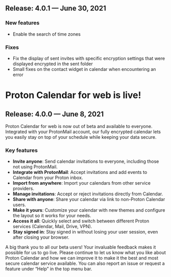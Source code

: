 ## Release: 4.0.1 — June 30, 2021
### New features
- Enable the search of time zones

### Fixes
- Fix the display of sent invites with specific encryption settings that were displayed encrypted in the sent folder
- Small fixes on the contact widget in calendar when encountering an error

# Proton Calendar for web is live!

## Release: 4.0.0 — June 8, 2021

Proton Calendar for web is now out of beta and available to everyone. Integrated with your ProtonMail account, our fully encrypted calendar lets you easily stay on top of your schedule while keeping your data secure.

### Key features
- **Invite anyone**: Send calendar invitations to everyone, including those not using ProtonMail.
- **Integrate with ProtonMail**: Accept invitations and add events to Calendar from your Proton inbox.
- **Import from anywhere**: Import your calendars from other service providers.
- **Manage invitations**: Accept or reject invitations directly from Calendar.
- **Share with anyone**: Share your calendar via link to non-Proton Calendar users.
- **Make it yours**: Customize your calendar with new themes and configure the layout   so it works for your needs.
- **Access it all**: Quickly select and switch between different Proton services (Calendar, Mail, Drive, VPN).
- **Stay signed in**: Stay signed in without losing your user session, even after closing your browser.

A big thank you to all our beta users! Your invaluable feedback makes it possible for us to go live. Please continue to let us know what you like about Proton Calendar and how we can improve it to make it the best and most secure calendar service available. You can also report an issue or request a feature under “Help” in the top menu bar.

